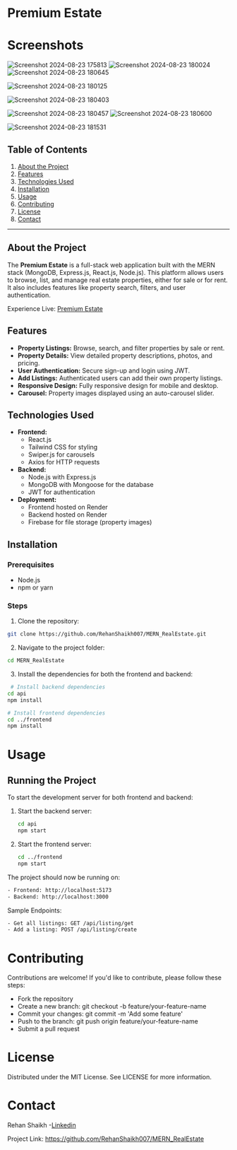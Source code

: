 # Premium Estate

# Screenshots

![Screenshot 2024-08-23 175813](https://github.com/user-attachments/assets/5d66692a-40f3-4f1b-8b21-8ccd0f2ca4ad)
![Screenshot 2024-08-23 180024](https://github.com/user-attachments/assets/f56969f9-65f4-446f-9489-27d272030d98)
![Screenshot 2024-08-23 180645](https://github.com/user-attachments/assets/de4d5c64-7a47-4058-b53f-d1e37e631ebc)

![Screenshot 2024-08-23 180125](https://github.com/user-attachments/assets/adaca141-1616-444f-84cf-c9c3dbf010e0)


![Screenshot 2024-08-23 180403](https://github.com/user-attachments/assets/70d63664-6776-4949-a1c1-f1121635d035)

![Screenshot 2024-08-23 180457](https://github.com/user-attachments/assets/db18c454-9262-4fb8-9b7e-d35d7c6481bb)
![Screenshot 2024-08-23 180600](https://github.com/user-attachments/assets/6a367cba-4c57-4c00-beee-4fdb8330e8da)


![Screenshot 2024-08-23 181531](https://github.com/user-attachments/assets/d407b5d5-451f-45fc-a9b1-6a188c02f2ee)



## Table of Contents

1. [About the Project](#about-the-project)
2. [Features](#features)
3. [Technologies Used](#technologies-used)
4. [Installation](#installation)
5. [Usage](#usage)
6. [Contributing](#contributing)
7. [License](#license)
8. [Contact](#contact)

---

## About the Project

The **Premium Estate** is a full-stack web application built with the MERN stack (MongoDB, Express.js, React.js, Node.js). This platform allows users to browse, list, and manage real estate properties, either for sale or for rent. It also includes features like property search, filters, and user authentication.

Experience Live: [Premium Estate](https://mern-realestate-cb9h.onrender.com/)

## Features

- **Property Listings:** Browse, search, and filter properties by sale or rent.
- **Property Details:** View detailed property descriptions, photos, and pricing.
- **User Authentication:** Secure sign-up and login using JWT.
- **Add Listings:** Authenticated users can add their own property listings.
- **Responsive Design:** Fully responsive design for mobile and desktop.
- **Carousel:** Property images displayed using an auto-carousel slider.

## Technologies Used

- **Frontend:**
  - React.js
  - Tailwind CSS for styling
  - Swiper.js for carousels
  - Axios for HTTP requests
- **Backend:**
  - Node.js with Express.js
  - MongoDB with Mongoose for the database
  - JWT for authentication
- **Deployment:**
  - Frontend hosted on Render
  - Backend hosted on Render
  - Firebase for file storage (property images)

## Installation

### Prerequisites

- Node.js
- npm or yarn

### Steps

1. Clone the repository:

 ```bash
 git clone https://github.com/RehanShaikh007/MERN_RealEstate.git
```

2. Navigate to the project folder:

  ```bash
cd MERN_RealEstate
```

3. Install the dependencies for both the frontend and backend:

```bash
 # Install backend dependencies
cd api
npm install

# Install frontend dependencies
cd ../frontend
npm install
```

# Usage
## Running the Project

To start the development server for both frontend and backend:

1. Start the backend server:
   ```bash
   cd api
   npm start

   ```
2. Start the frontend server:
   ```bash
   cd ../frontend
   npm start
   ```
The project should now be running on:

```bash
- Frontend: http://localhost:5173
- Backend: http://localhost:3000
```
Sample Endpoints:

```bash
- Get all listings: GET /api/listing/get
- Add a listing: POST /api/listing/create
```

# Contributing
Contributions are welcome! If you'd like to contribute, please follow these steps:
- Fork the repository
- Create a new branch: git checkout -b feature/your-feature-name
- Commit your changes: git commit -m 'Add some feature'
- Push to the branch: git push origin feature/your-feature-name
- Submit a pull request

# License
Distributed under the MIT License. See LICENSE for more information.

# Contact
Rehan Shaikh -[Linkedin](https://www.linkedin.com/in/rehan-shaikh-900571276/)


Project Link: https://github.com/RehanShaikh007/MERN_RealEstate
